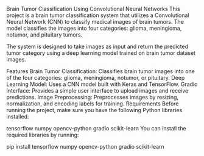 Brain Tumor Classification Using Convolutional Neural Networks
This project is a brain tumor classification system that utilizes a Convolutional Neural Network (CNN) to classify medical images of brain tumors. The model classifies the images into four categories: glioma, meningioma, notumor, and pituitary tumors.

The system is designed to take images as input and return the predicted tumor category using a deep learning model trained on brain tumor dataset images.

Features
Brain Tumor Classification: Classifies brain tumor images into one of the four categories: glioma, meningioma, notumor, or pituitary.
Deep Learning Model: Uses a CNN model built with Keras and TensorFlow.
Gradio Interface: Provides a simple user interface to upload images and receive predictions.
Image Preprocessing: Preprocesses images by resizing, normalization, and encoding labels for training.
Requirements
Before running the project, make sure you have the following Python libraries installed:

tensorflow
numpy
opencv-python
gradio
scikit-learn
You can install the required libraries by running:

pip install tensorflow numpy opencv-python gradio scikit-learn
